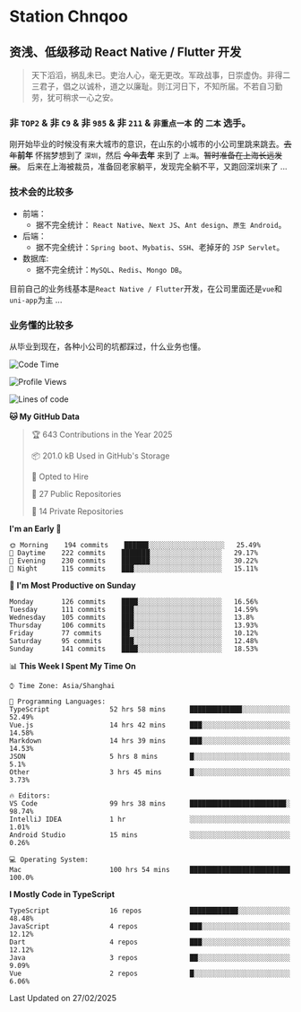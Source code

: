 # Station Chnqoo

## 资浅、低级移动 React Native / Flutter 开发

> 天下滔滔，祸乱未已。吏治人心，毫无更改。军政战事，日崇虚伪。非得二三君子，倡之以诚朴，道之以廉耻。则江河日下，不知所届。不若自习勤劳，犹可稍求一心之安。

### 非 `TOP2` & 非 `C9` & 非 `985` & 非 `211` & `非重点一本` 的 `二本` 选手。

刚开始毕业的时候没有来大城市的意识，在山东的小城市的小公司里跳来跳去。~~去年~~**前年** 怀揣梦想到了 `深圳`，然后 ~~今年~~**去年** 来到了 `上海`。~~暂时准备在上海长远发展~~。
后来在上海被裁员，准备回老家躺平，发现完全躺不平，又跑回深圳来了 ...

### 技术会的比较多

- 前端：
  - 据不完全统计： `React Native`、`Next JS`、`Ant design`、`原生 Android`。
- 后端：
  - 据不完全统计：`Spring boot`、`Mybatis`、`SSH`、老掉牙的 `JSP Servlet`。
- 数据库:
  - 据不完全统计：`MySQL`、`Redis`、`Mongo DB`。

目前自己的业务线基本是`React Native / Flutter`开发，在公司里面还是`vue`和`uni-app`为主 ...

### 业务懂的比较多

从毕业到现在，各种小公司的坑都踩过，什么业务也懂。

<!--START_SECTION:waka-->
![Code Time](http://img.shields.io/badge/Code%20Time-7%2C764%20hrs%203%20mins-blue)

![Profile Views](http://img.shields.io/badge/Profile%20Views-0-blue)

![Lines of code](https://img.shields.io/badge/From%20Hello%20World%20I%27ve%20Written-314%20Thousand%20lines%20of%20code-blue)

**🐱 My GitHub Data** 

> 🏆 643 Contributions in the Year 2025
 > 
> 📦 201.0 kB Used in GitHub's Storage 
 > 
> 💼 Opted to Hire
 > 
> 📜 27 Public Repositories 
 > 
> 🔑 14 Private Repositories  
 > 
**I'm an Early 🐤** 

```text
🌞 Morning    194 commits    ██████░░░░░░░░░░░░░░░░░░░   25.49% 
🌆 Daytime    222 commits    ███████░░░░░░░░░░░░░░░░░░   29.17% 
🌃 Evening    230 commits    ███████░░░░░░░░░░░░░░░░░░   30.22% 
🌙 Night      115 commits    ███░░░░░░░░░░░░░░░░░░░░░░   15.11%

```
📅 **I'm Most Productive on Sunday** 

```text
Monday       126 commits    ████░░░░░░░░░░░░░░░░░░░░░   16.56% 
Tuesday      111 commits    ███░░░░░░░░░░░░░░░░░░░░░░   14.59% 
Wednesday    105 commits    ███░░░░░░░░░░░░░░░░░░░░░░   13.8% 
Thursday     106 commits    ███░░░░░░░░░░░░░░░░░░░░░░   13.93% 
Friday       77 commits     ██░░░░░░░░░░░░░░░░░░░░░░░   10.12% 
Saturday     95 commits     ███░░░░░░░░░░░░░░░░░░░░░░   12.48% 
Sunday       141 commits    ████░░░░░░░░░░░░░░░░░░░░░   18.53%

```


📊 **This Week I Spent My Time On** 

```text
⌚︎ Time Zone: Asia/Shanghai

💬 Programming Languages: 
TypeScript               52 hrs 58 mins      █████████████░░░░░░░░░░░░   52.49% 
Vue.js                   14 hrs 42 mins      ███░░░░░░░░░░░░░░░░░░░░░░   14.58% 
Markdown                 14 hrs 39 mins      ███░░░░░░░░░░░░░░░░░░░░░░   14.53% 
JSON                     5 hrs 8 mins        █░░░░░░░░░░░░░░░░░░░░░░░░   5.1% 
Other                    3 hrs 45 mins       █░░░░░░░░░░░░░░░░░░░░░░░░   3.73%

🔥 Editors: 
VS Code                  99 hrs 38 mins      ████████████████████████░   98.74% 
IntelliJ IDEA            1 hr                ░░░░░░░░░░░░░░░░░░░░░░░░░   1.01% 
Android Studio           15 mins             ░░░░░░░░░░░░░░░░░░░░░░░░░   0.26%

💻 Operating System: 
Mac                      100 hrs 54 mins     █████████████████████████   100.0%

```

**I Mostly Code in TypeScript** 

```text
TypeScript               16 repos            ████████████░░░░░░░░░░░░░   48.48% 
JavaScript               4 repos             ███░░░░░░░░░░░░░░░░░░░░░░   12.12% 
Dart                     4 repos             ███░░░░░░░░░░░░░░░░░░░░░░   12.12% 
Java                     3 repos             ██░░░░░░░░░░░░░░░░░░░░░░░   9.09% 
Vue                      2 repos             █░░░░░░░░░░░░░░░░░░░░░░░░   6.06%

```



 Last Updated on 27/02/2025
<!--END_SECTION:waka-->

<!---
ChenqiaoStation/ChenqiaoStation is a ✨ special ✨ repository because its `README.md` (this file) appears on your GitHub profile.
You can click the Preview link to take a look at your changes.
--->
